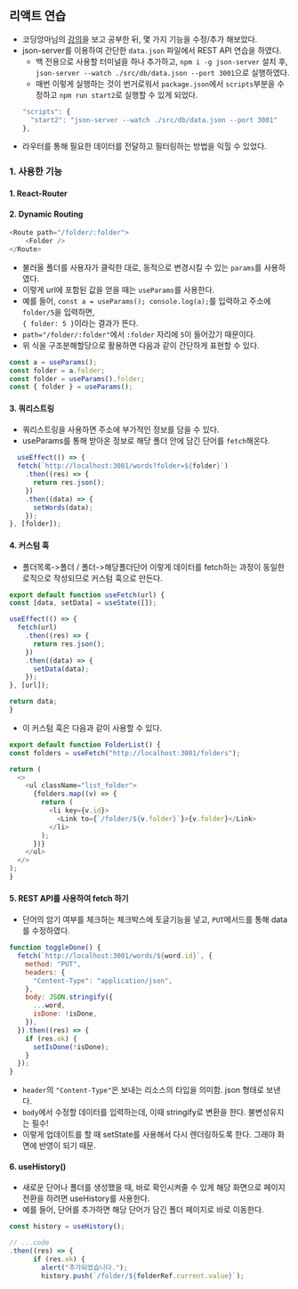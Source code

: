 ## 리액트 연습
- 코딩앙마님의 [강의](https://youtu.be/05uFo_-SGXU)을 보고 공부한 뒤, 몇 가지 기능을 수정/추가 해보았다.
- json-server를 이용하여 간단한 `data.json` 파일에서 REST API 연습을 하였다.
  - 백 전용으로 사용할 터미널을 하나 추가하고, `npm i -g json-server` 설치 후,    
    `json-server --watch ./src/db/data.json --port 3001`으로 실행하였다.
  - 매번 이렇게 실행하는 것이 번거로워서 `package.json`에서 `scripts`부분을 수정하고 `npm run start2`로 실행할 수 있게 되었다.  
  ```javascript
  "scripts": {
    "start2": "json-server --watch ./src/db/data.json --port 3001"
  },
  ```
- 라우터를 통해 필요한 데이터를 전달하고 필터링하는 방법을 익힐 수 있었다.
### 1. 사용한 기능
#### 1. React-Router
#### 2. Dynamic Routing
  ```javascript
  <Route path="/folder/:folder">
      <Folder />
  </Route>
  ```
  - 불러올 폴더를 사용자가 클릭한 대로, 동적으로 변경시킬 수 있는 `params`를 사용하였다.
  - 이렇게 url에 포함된 값을 얻을 때는 `useParams`를 사용한다.
  - 예를 들어, `const a = useParams(); console.log(a);`를 입력하고 주소에 `folder/5`을 입력하면,  
    `{ folder: 5 }`이라는 결과가 뜬다.
  - `path="/folder/:folder"`에서 `:folder` 자리에 `5`이 들어갔기 때문이다.
  - 위 식을 구조분해할당으로 활용하면 다음과 같이 간단하게 표현할 수 있다.
  ```javascript
  const a = useParams();
  const folder = a.folder;
  const folder = useParams().folder;
  const { folder } = useParams();
  ```
#### 3. 쿼리스트링
  - 쿼리스트링을 사용하면 주소에 부가적인 정보를 담을 수 있다.
  - useParams를 통해 받아온 정보로 해당 폴더 안에 담긴 단어를 `fetch`해온다.
  ```javascript
    useEffect(() => {
    fetch(`http://localhost:3001/words?folder=${folder}`)
      .then((res) => {
        return res.json();
      })
      .then((data) => {
        setWords(data);
      });
  }, [folder]);
  ```
#### 4. 커스텀 훅
  - 폴더목록->폴더 / 폴더->해당폴더단어 이렇게 데이터를 fetch하는 과정이 동일한 로직으로 작성되므로 커스텀 훅으로 만든다.
  ```javascript
  export default function useFetch(url) {
  const [data, setData] = useState([]);

  useEffect(() => {
    fetch(url)
      .then((res) => {
        return res.json();
      })
      .then((data) => {
        setData(data);
      });
  }, [url]);

  return data;
}

  ```
  - 이 커스텀 훅은 다음과 같이 사용할 수 있다.
  ```javascript
  export default function FolderList() {
  const folders = useFetch("http://localhost:3001/folders");

  return (
    <>
      <ul className="list_folder">
        {folders.map((v) => {
          return (
            <li key={v.id}>
              <Link to={`/folder/${v.folder}`}>{v.folder}</Link>
            </li>
          );
        })}
      </ul>
    </>
  );
}
  ```
#### 5. REST API를 사용하여 fetch 하기
  - 단어의 암기 여부를 체크하는 체크박스에 토글기능을 넣고, `PUT`메서드를 통해 data를 수정하였다.
  ```javascript
  function toggleDone() {
    fetch(`http://localhost:3001/words/${word.id}`, {
      method: "PUT",
      headers: {
        "Content-Type": "application/json",
      },
      body: JSON.stringify({
        ...word,
        isDone: !isDone,
      }),
    }).then((res) => {
      if (res.ok) {
        setIsDone(!isDone);
      }
    });
  }
  ```
  - `header`의 `"Content-Type"`은 보내는 리소스의 타입을 의미함. json 형태로 보낸다.
  - `body`에서 수정할 데이터를 입력하는데, 이때 stringify로 변환을 한다. 불변성유지는 필수!
  - 이렇게 업데이트를 할 때 setState를 사용해서 다시 렌더링하도록 한다. 그래야 화면에 반영이 되기 때문.
#### 6. useHistory()
  - 새로운 단어나 폴더를 생성했을 때, 바로 확인시켜줄 수 있게 해당 화면으로 페이지 전환을 하려면 useHistory를 사용한다.
  - 예를 들어, 단어를 추가하면 해당 단어가 담긴 폴더 페이지로 바로 이동한다.
  ```javascript
  const history = useHistory();
  
  // ...code
  .then((res) => {
        if (res.ok) {
          alert("추가되었습니다.");
          history.push(`/folder/${folderRef.current.value}`);
  ```
